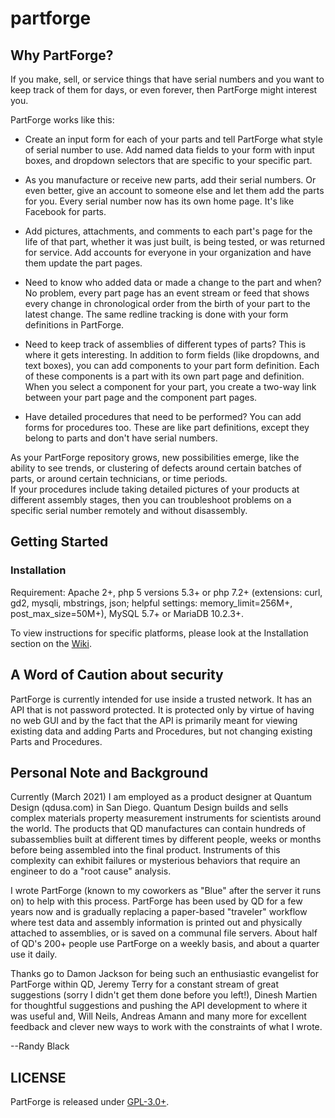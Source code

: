 # partforge

## Why PartForge?

If you make, sell, or service things that have serial numbers and you want to keep track of them for days, or even forever, then PartForge might interest you. 

PartForge works like this:

* Create an input form for each of your parts and tell PartForge what style of serial number to use.  Add named data fields to your form with input boxes, and dropdown selectors that are specific to your specific part.

* As you manufacture or receive new parts, add their serial numbers.  Or even better, give an account to someone else and let them add the parts for you.  Every serial number now has its own home page.  It's like Facebook for parts.

* Add pictures, attachments, and comments to each part's page for the life of that part, whether it was just built, is being tested, or was returned for service.  Add accounts for everyone in your organization and have them update the part pages.

* Need to know who added data or made a change to the part and when?  No problem, every part page has an event stream or feed that shows every change in chronological order from the birth of your part to the latest change.  The same redline tracking is done with your form definitions in PartForge.

* Need to keep track of assemblies of different types of parts?  This is where it gets interesting.  In addition to form fields (like dropdowns, and text boxes), you can add components to your part form definition.  Each of these components is a part with its own part page and definition.  When you select a component for your part, you create a two-way link between your part page and the component part pages.

* Have detailed procedures that need to be performed?  You can add forms for procedures too.  These are like part definitions, except they belong to parts and don't have serial numbers.  

As your PartForge repository grows, new possibilities emerge, like the ability to see trends, or clustering of defects around certain batches of parts, or around certain technicians, or time periods.  
If your procedures include taking detailed pictures of your products at different assembly stages, then you can 
troubleshoot problems on a specific serial number remotely and without disassembly.   

## Getting Started

### Installation

Requirement: Apache 2+, php 5 versions 5.3+ or php 7.2+ (extensions: curl, gd2, mysqli, mbstrings, json; helpful settings: memory_limit=256M+, post_max_size=50M+), MySQL 5.7+ or MariaDB 10.2.3+.

To view instructions for specific platforms, please look at the Installation section on the [Wiki][partforge-wiki].


## A Word of Caution about security

PartForge is currently intended for use inside a trusted network.  It has an API that is not password protected.  It is protected only by virtue of having no web GUI and by the fact that the API is primarily meant for viewing existing data and adding Parts and Procedures, but not changing existing Parts and Procedures.

## Personal Note and Background

Currently (March 2021) I am employed as a product designer at Quantum Design (qdusa.com) in San Diego.  Quantum Design builds and sells complex materials property measurement instruments
for scientists around the world.  The products that QD manufactures can contain hundreds of subassemblies built at different times by different people, weeks or months before being assembled into the final product.  Instruments of this complexity can exhibit failures or mysterious behaviors that require an engineer to do a "root cause" analysis.

I wrote PartForge (known to my coworkers as "Blue" after the server it runs on) to help with this process.
PartForge has been used by QD for a few years now and is gradually replacing a paper-based "traveler" workflow where test data and assembly information is printed out and physically attached to assemblies, or is saved on a communal file servers.   About half of QD's 200+ people use PartForge on a weekly basis, 
and about a quarter use it daily. 

Thanks go to Damon Jackson for being such an enthusiastic evangelist for PartForge within QD, Jeremy Terry for a constant stream of great suggestions (sorry I didn't get them done before you left!), Dinesh Martien for thoughtful suggestions and pushing the API development to where it was useful and, Will Neils, Andreas Amann and many more for excellent feedback and clever new ways to work with the constraints of what I wrote.  

--Randy Black

## LICENSE

PartForge is released under [GPL-3.0+](http://spdx.org/licenses/GPL-3.0+).


[partforge-wiki]: https://github.com/randiego/partforge/wiki